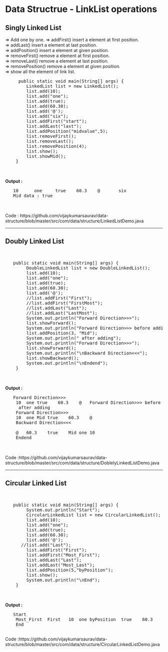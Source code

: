 <h1>Data Structrue - LinkList operations</h1>
<h2>Singly Linked List</h2>
<p>=&gt; Add one by one. =&gt; addFirst() insert a element at first position. <br /> =&gt; addLast() insert a element at last position. <br /> =&gt; addPosition() insert a element at given position. <br /> =&gt; removeFirst() remove a element at first position. <br /> =&gt; removeLast() remove a element at last position. <br /> =&gt; removePosition() remove a element at given position. <br /> =&gt; show all the element of link list. <br /> </p>
<pre>     public static void main(String[] args) {
        LinkedList list = new LinkedList();
        list.add(10);
        list.add("one");
        list.add(true);
        list.add(60.30);
        list.add('@');
		list.add("six");
        list.addFirst("start");
        list.addLast("last");
        list.addPosition("midvalue",5);
        list.removeFirst();
        list.removeLast();
        list.removePosition(4);
		list.show();
		list.showMid();
    }
	</pre>
<p><br /> <strong>Output : </strong> </p>
<pre>   10      one     true    60.3    @       six 
   Mid data : true
	</pre>
<p><br /> Code : https://github.com/vijaykumarsaurav/data-structure/blob/master/src/com/data/structure/LinkedListDemo.java</p>
<hr />
<h2>Doubly Linked List</h2>
<p>&nbsp;</p>
<pre>	public static void main(String[] args) {
		DoubleLinkedList list = new DoubleLinkedList();
		list.add(10);
		list.add("one");
		list.add(true);
		list.add(60.30);
		list.add('@');
		//list.addFirst("First");
		//list.addFirst("FirstMost");
		//list.addLast("Last");
		//list.addLast("LastMost");
		System.out.println("Forward Direction&gt;&gt;&gt;");
		list.showForward();
		System.out.println("Forward Direction&gt;&gt;&gt; before adding position ");
		list.addPosition(3, "Mid");
		System.out.println(" after adding");
		System.out.println("Forward Direction&gt;&gt;&gt;");
		list.showForward();
		System.out.println("\nBackward Direction&lt;&lt;&lt;");
		list.showBackward();
		System.out.println("\nEndend");
	}
	</pre>
<p><br /> <strong>Output : </strong> </p>
<pre>	Forward Direction&gt;&gt;&gt; 
	10	one	true	60.3	@	Forward Direction&gt;&gt;&gt; before adding position  
	 after adding 
	Forward Direction&gt;&gt;&gt; 
	10	one	Mid	true	60.3	@	
	Backward Direction&lt;&lt;&lt; <br />
	@	60.3	true	Mid	one	10	 
	Endend
	</pre>
<p><br /> Code :https://github.com/vijaykumarsaurav/data-structure/blob/master/src/com/data/structure/DoblelyLinkedListDemo.java </p>
<hr />
<h2>Circular Linked List</h2>
<p>&nbsp;</p>
<pre>	public static void main(String[] args) {
        System.out.println("Start");
        CircularLinkedList list = new CircularLinkedList();
        list.add(10);
        list.add("one");
        list.add(true);
        list.add(60.30);
        list.add('@');
      //list.add("Last");
        list.addFirst("First");
        list.addFirst("Most_First");
        list.addLast("Last");
        list.addLast("Most_Last");
        list.addPosition(5,"byPosition");
        list.show();
        System.out.println("\nEnd");
    }
	</pre>
<p><br /> <strong>Output : </strong> </p>
<pre>	Start 
	Most_First	First	10	one	byPosition	true	60.3	@	Last	Most_Last	  
	End 
	</pre>
<p>Code :https://github.com/vijaykumarsaurav/data-structure/blob/master/src/com/data/structure/CircularLinkedListDemo.java</p>
